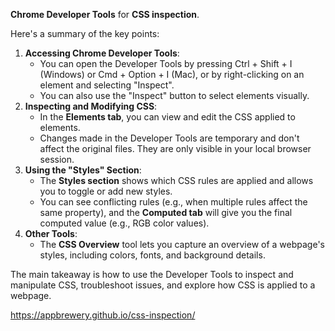  **Chrome Developer Tools** for **CSS inspection**. 
 
 
 Here's a summary of the key points:

1. **Accessing Chrome Developer Tools**:
    - You can open the Developer Tools by pressing Ctrl + Shift + I (Windows) or Cmd + Option + I (Mac), or by right-clicking on an element and selecting "Inspect".
    - You can also use the "Inspect" button to select elements visually.
2. **Inspecting and Modifying CSS**:
    - In the **Elements tab**, you can view and edit the CSS applied to elements.
    - Changes made in the Developer Tools are temporary and don't affect the original files. They are only visible in your local browser session.
3. **Using the "Styles" Section**:
    - The **Styles section** shows which CSS rules are applied and allows you to toggle or add new styles.
    - You can see conflicting rules (e.g., when multiple rules affect the same property), and the **Computed tab** will give you the final computed value (e.g., RGB color values).
4. **Other Tools**:
    - The **CSS Overview** tool lets you capture an overview of a webpage's styles, including colors, fonts, and background details.

The main takeaway is how to use the Developer Tools to inspect and manipulate CSS, troubleshoot issues, and explore how CSS is applied to a webpage.

<https://appbrewery.github.io/css-inspection/>